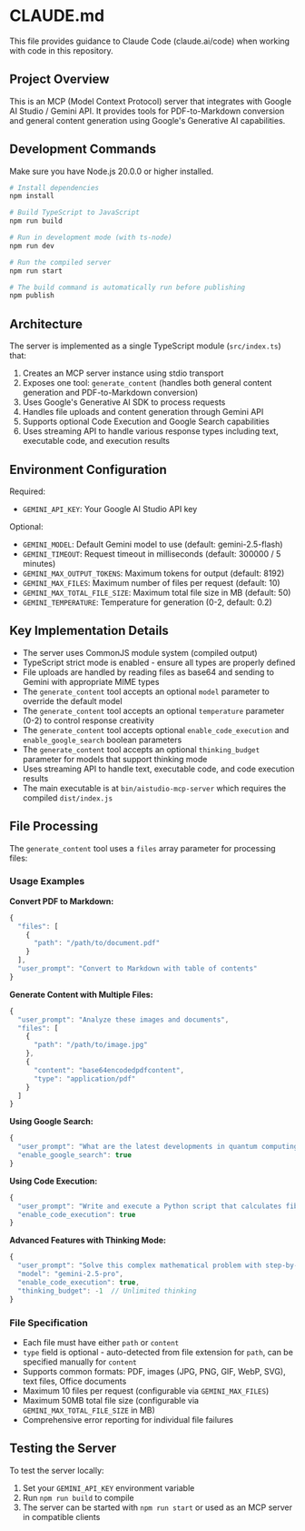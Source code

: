 # CLAUDE.md

This file provides guidance to Claude Code (claude.ai/code) when working with code in this repository.

## Project Overview

This is an MCP (Model Context Protocol) server that integrates with Google AI Studio / Gemini API. It provides tools for PDF-to-Markdown conversion and general content generation using Google's Generative AI capabilities.

## Development Commands

Make sure you have Node.js 20.0.0 or higher installed.

```bash
# Install dependencies
npm install

# Build TypeScript to JavaScript
npm run build

# Run in development mode (with ts-node)
npm run dev

# Run the compiled server
npm run start

# The build command is automatically run before publishing
npm publish
```

## Architecture

The server is implemented as a single TypeScript module (`src/index.ts`) that:
1. Creates an MCP server instance using stdio transport
2. Exposes one tool: `generate_content` (handles both general content generation and PDF-to-Markdown conversion)
3. Uses Google's Generative AI SDK to process requests
4. Handles file uploads and content generation through Gemini API
5. Supports optional Code Execution and Google Search capabilities
6. Uses streaming API to handle various response types including text, executable code, and execution results

## Environment Configuration

Required:
- `GEMINI_API_KEY`: Your Google AI Studio API key

Optional:
- `GEMINI_MODEL`: Default Gemini model to use (default: gemini-2.5-flash)
- `GEMINI_TIMEOUT`: Request timeout in milliseconds (default: 300000 / 5 minutes)
- `GEMINI_MAX_OUTPUT_TOKENS`: Maximum tokens for output (default: 8192)
- `GEMINI_MAX_FILES`: Maximum number of files per request (default: 10)
- `GEMINI_MAX_TOTAL_FILE_SIZE`: Maximum total file size in MB (default: 50)
- `GEMINI_TEMPERATURE`: Temperature for generation (0-2, default: 0.2)

## Key Implementation Details

- The server uses CommonJS module system (compiled output)
- TypeScript strict mode is enabled - ensure all types are properly defined
- File uploads are handled by reading files as base64 and sending to Gemini with appropriate MIME types
- The `generate_content` tool accepts an optional `model` parameter to override the default model
- The `generate_content` tool accepts an optional `temperature` parameter (0-2) to control response creativity
- The `generate_content` tool accepts optional `enable_code_execution` and `enable_google_search` boolean parameters
- The `generate_content` tool accepts an optional `thinking_budget` parameter for models that support thinking mode
- Uses streaming API to handle text, executable code, and code execution results
- The main executable is at `bin/aistudio-mcp-server` which requires the compiled `dist/index.js`

## File Processing

The `generate_content` tool uses a `files` array parameter for processing files:

### Usage Examples

**Convert PDF to Markdown:**
```javascript
{
  "files": [
    {
      "path": "/path/to/document.pdf"
    }
  ],
  "user_prompt": "Convert to Markdown with table of contents"
}
```

**Generate Content with Multiple Files:**
```javascript
{
  "user_prompt": "Analyze these images and documents",
  "files": [
    {
      "path": "/path/to/image.jpg"
    },
    {
      "content": "base64encodedpdfcontent",
      "type": "application/pdf"
    }
  ]
}
```

**Using Google Search:**
```javascript
{
  "user_prompt": "What are the latest developments in quantum computing?",
  "enable_google_search": true
}
```

**Using Code Execution:**
```javascript
{
  "user_prompt": "Write and execute a Python script that calculates fibonacci numbers",
  "enable_code_execution": true
}
```

**Advanced Features with Thinking Mode:**
```javascript
{
  "user_prompt": "Solve this complex mathematical problem with step-by-step reasoning",
  "model": "gemini-2.5-pro",
  "enable_code_execution": true,
  "thinking_budget": -1  // Unlimited thinking
}
```

### File Specification
- Each file must have either `path` or `content`
- `type` field is optional - auto-detected from file extension for `path`, can be specified manually for `content`
- Supports common formats: PDF, images (JPG, PNG, GIF, WebP, SVG), text files, Office documents
- Maximum 10 files per request (configurable via `GEMINI_MAX_FILES`)
- Maximum 50MB total file size (configurable via `GEMINI_MAX_TOTAL_FILE_SIZE` in MB)
- Comprehensive error reporting for individual file failures

## Testing the Server

To test the server locally:
1. Set your `GEMINI_API_KEY` environment variable
2. Run `npm run build` to compile
3. The server can be started with `npm run start` or used as an MCP server in compatible clients